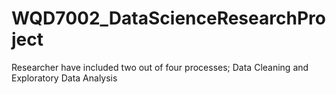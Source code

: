 # WQD7002_DataScienceResearchProject

Researcher have included two out of four processes; Data Cleaning and Exploratory Data Analysis
